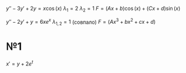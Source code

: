 $y'' - 3y' + 2y = x\cos(x)$
$\lambda_{1} = 2$
$\lambda_{2} = 1$
$F = \left( Ax + b \right) \cos(x) + \left( Cx + d \right)\sin(x)$


$y'' - 2y' + y = 6xe^{x}$
$\lambda_{1, 2} = 1$ (совпало)
$F = \left( Ax^{3} + bx^{2} + cx +d \right)$

# №1
$x' = y + 2e^{t}$